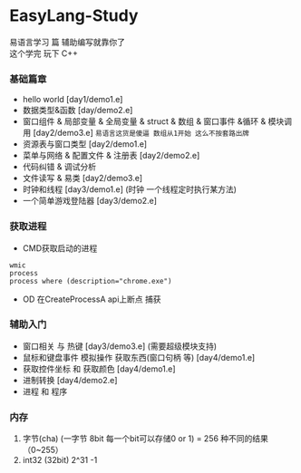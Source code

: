 # EasyLang-Study
易语言学习 篇 辅助编写就靠你了  
这个学完 玩下  C++

### 基础篇章 
- hello world [day1/demo1.e]
- 数据类型&函数 [day/demo2.e]
- 窗口组件 & 局部变量 & 全局变量 & struct & 数组 & 窗口事件 &循环 & 模块调用  [day2/demo3.e] `易语言这货是傻逼 数组从1开始 这么不按套路出牌`
- 资源表与窗口类型 [day2/demo1.e]
- 菜单与网络 & 配置文件 & 注册表 [day2/demo2.e]
- 代码纠错 & 调试分析
- 文件读写 & 易类 [day2/demo3.e]
- 时钟和线程 [day3/demo1.e] (时钟 一个线程定时执行某方法)
- 一个简单游戏登陆器 [day3/demo2.e]


### 获取进程
- CMD获取启动的进程
```
wmic
process
process where (description="chrome.exe")
```
- OD 在CreateProcessA api上断点 捕获


### 辅助入门
- 窗口相关 与 热键 [day3/demo3.e]  (需要超级模块支持)
- 鼠标和键盘事件 模拟操作  获取东西(窗口句柄 等) [day4/demo1.e]
- 获取控件坐标 和 获取颜色 [day4/demo1.e]
- 进制转换 [day4/demo2.e]
- 进程 和 程序

### 内存
1. 字节(cha)  (一字节 8bit  每一个bit可以存储0 or 1) = 256 种不同的结果  （0~255）
2. int32 (32bit) 2^31 -1